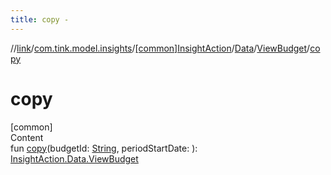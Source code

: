 ```yaml
---
title: copy -
---
```

//[link](../../../../index.md)/[com.tink.model.insights](../../../index.md)/[[common]InsightAction](../../index.md)/[Data](../index.md)/[ViewBudget](index.md)/[copy](copy.md)



# copy  
[common]  
Content  
fun [copy](copy.md)(budgetId: [String](https://kotlinlang.org/api/latest/jvm/stdlib/kotlin/-string/index.html), periodStartDate: <ERROR CLASS>): [InsightAction.Data.ViewBudget](index.md)  



